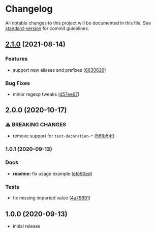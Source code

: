 # Changelog

All notable changes to this project will be documented in this file. See [standard-version](https://github.com/conventional-changelog/standard-version) for commit guidelines.

## [2.1.0](https://github.com/kripod/style-vendorizer/compare/v2.0.0...v2.1.0) (2021-08-14)


### Features

* support new aliases and prefixes ([6630626](https://github.com/kripod/style-vendorizer/commit/6630626d24454a5438fab9d471cc9bcffec4b2c9))


### Bug Fixes

* minor regexp tweaks ([d57ee67](https://github.com/kripod/style-vendorizer/commit/d57ee67de9e38e3f8ee6d658bd73a17fb09d7bf8))

## 2.0.0 (2020-10-17)

### ⚠ BREAKING CHANGES

- remove support for `text-decoration-*` ([56fb54f](https://github.com/kripod/style-vendorizer/commit/56fb54f273a6344621397e6d1b501a09bd759a96))

### 1.0.1 (2020-09-13)

### Docs

- **readme:** fix usage example ([efe90ed](https://github.com/kripod/style-vendorizer/commit/efe90ede7cf31ae5a2d516d6391f8852067b3674))

### Tests

- fix missing imported value ([4a79691](https://github.com/kripod/style-vendorizer/commit/4a796913717ee99cd87443621f65e7962ab7f227))

## 1.0.0 (2020-09-13)

- initial release
